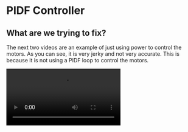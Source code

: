 # PIDF Controller

## What are we trying to fix?

The next two videos are an example of just using power to control the motors. As you can see, it is very jerky and not very accurate. This is because it is not using a PIDF loop to control the motors.

<video src="../../images/mov/pid/pidPrevent1.mp4" />

<video src="../../images/mov/pid/pidPrevent2.mp4" />

This next video is an example of a well tuned PIDF loop, running both the pivot and extension at the same time to the exact position.

<video src="../../images/mov/pid/tunedPid.mp4" />

This is an example of a poorly tuned PIDF loop, where it is not accurate and extremely jerky.

<video src="../../images/mov/pid/badPid.mp4" />

## What is it? 

A PIDF controller is a way of controlling the robot's movement using a PIDF loop. This means that it will use the error of a motors position to calculate where it should move to next. It calculates the power of the motor using the error (figured by the encoder) and the tuned PIDF constants. The PIDF constants, being Position, Integral, Derivative, and FeedForward, are used to tune the PIDF loop to make it more accurate.

P: The value multiplied by the error to get the power of the motor. This is the main value that is tuned to make the motor more accurate.

I: The value multiplied by the integral of the error to get the power of the motor. This is used to make sure that the motor is not stuck at a certain position.

D: The value that determines how to react to the change in current errors.

F: This is the value that helps stabilize it against gravity and other forces.

## How do I use it? 

Put FTC Lib in your project following these steps [here](https://docs.ftclib.org/ftclib/installation).

I also use FTC Dashboard to tune the PIDF loop, found [here](https://acmerobotics.github.io/ftc-dashboard/).

Simply create the PIDFController class and then use the `calculate` function to calculate the power of the motor.

`public static PIDFController pidfController = new PIDFController(0, 0, 0, 0);`

Those constants will then be changed to tune the PIDF loop.

`pidfController.calculate(currentPosition, targetPosition);`

Then apply power to the motor you would like to power.

`motor.setPower(pidfController.calculate(currentPosition, targetPosition));`

This will allow it to automatically calculate the power of the motor.

## How do I tune it? 

To tune this, I would recommend using FTC Dashboard, found [here](https://acmerobotics.github.io/ftc-dashboard/). This will allow you to see the values of the PIDF loop and change them in real time.

Specifically with FTC Dash, it makes it way easier because you can log the values being outputted by the encoder on your motor, and tune the PIDF loop in real time.

Once you get the values you want, you can then put them into your code.

### FTC Dashboard Setup

After you add it to the project, put `@Config` before `@TeleOp` or `@Autonomous`.

Then add the following code to your code:

`public static PIDFCoefficients PIDFCo = new PIDFCoefficients(0, 0, 0, 0);`

`pidfController.setPIDF(PIDFCo.p, PIDFCo.i, PIDFCo.d, PIDFCo.f);`

**Note that this is a little more complex and not needed to tune it, just makes it easier/quicker**

### Tuning steps

1. Set all values to 0
2. Slowly increase P until it starts to stop oscillating back and forth on the target position
3. Slowly increase F until it stops oscillating and gravity is not affecting it

You can then tune I and D to make it more accurate, but I will not cover that in this guide.

## How do I implement it?

### TeleOp

```java
if (gamepad2.right_stick_y < 0 && usePIDF) {
    pidfController.setPIDF(PIDFCo.p, PIDFCo.i, PIDFCo.d, PIDFCo.f);
    Power = Range.clip(pidfController.calculate(motor.getCurrentPosition(), maxTicks), -1, 1);
} else if (gamepad2.right_stick_y > 0 && usePIDF) {
    pidfController.setPIDF(PIDFCo.p, PIDFCo.i, PIDFCo.d, PIDFCo.f);
    Power = Range.clip(pidfController.calculate(motor.getCurrentPosition(), minTicks), -1, 1);
} else {
    Power = 0;
}
if (gamepad2.cross) {
    usePIDF = false;
}
```

In this code, we tell it that if the right stick is pushed up, it will use the PIDF loop to calculate the power of the motor as well as if it is pushed down, the only difference is the target values.

We also have a boolean that will allow us to turn off the PIDF loop if we need to.

### Autonomous

During autonomous usage, you can also use PIDF loops fairly easy with a while loop, or if you are using Road Runner or something else that doesn't allow while loops, State Machines.

#### While loop

```java
while (opModeIsActive()){
    pidfController.setPIDF(PIDFCo.p, PIDFCo.i, PIDFCo.d, PIDFCo.f);
    motor.setPower(pidfController.calculate(motor.getCurrentPosition(), targetPosition));
}
```

You can also switch the target position to a variable that is changed throughout the program.

#### State Machine

More information on State Machines can be found in [](gentrified-apps-util.md).

In this example, we would set the target as a variable and set that differently throughout the program.

## Resources

[](https://youtu.be/E6H6Nqe6qJo?si=luVu2EeaFapRfCl3)

[](https://cookbook.dairy.foundation/pidf_controllers/integrating_a_custom_PIDF_controller.html)
